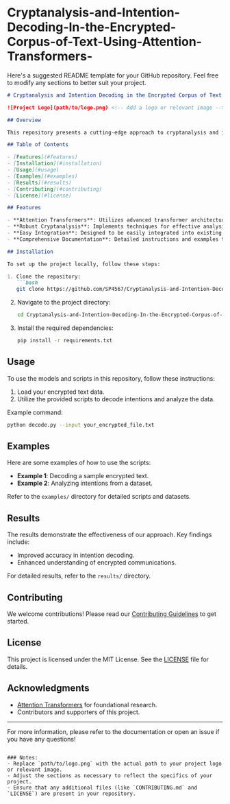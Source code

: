 # Cryptanalysis-and-Intention-Decoding-In-the-Encrypted-Corpus-of-Text-Using-Attention-Transformers-
Here's a suggested README template for your GitHub repository. Feel free to modify any sections to better suit your project.

```markdown
# Cryptanalysis and Intention Decoding in the Encrypted Corpus of Text Using Attention Transformers

![Project Logo](path/to/logo.png) <!-- Add a logo or relevant image -->

## Overview

This repository presents a cutting-edge approach to cryptanalysis and intention decoding within encrypted text corpora using attention-based transformer models. Our methodology leverages state-of-the-art techniques to enhance the understanding and interpretation of encrypted communications.

## Table of Contents

- [Features](#features)
- [Installation](#installation)
- [Usage](#usage)
- [Examples](#examples)
- [Results](#results)
- [Contributing](#contributing)
- [License](#license)

## Features

- **Attention Transformers**: Utilizes advanced transformer architectures to decode intentions from encrypted text.
- **Robust Cryptanalysis**: Implements techniques for effective analysis of encrypted data.
- **Easy Integration**: Designed to be easily integrated into existing workflows.
- **Comprehensive Documentation**: Detailed instructions and examples to get you started quickly.

## Installation

To set up the project locally, follow these steps:

1. Clone the repository:
   ```bash
   git clone https://github.com/SP4567/Cryptanalysis-and-Intention-Decoding-In-the-Encrypted-Corpus-of-Text-Using-Attention-Transformers.git
   ```

2. Navigate to the project directory:
   ```bash
   cd Cryptanalysis-and-Intention-Decoding-In-the-Encrypted-Corpus-of-Text-Using-Attention-Transformers
   ```

3. Install the required dependencies:
   ```bash
   pip install -r requirements.txt
   ```

## Usage

To use the models and scripts in this repository, follow these instructions:

1. Load your encrypted text data.
2. Utilize the provided scripts to decode intentions and analyze the data.

Example command:
```bash
python decode.py --input your_encrypted_file.txt
```

## Examples

Here are some examples of how to use the scripts:

- **Example 1**: Decoding a sample encrypted text.
- **Example 2**: Analyzing intentions from a dataset.

Refer to the `examples/` directory for detailed scripts and datasets.

## Results

The results demonstrate the effectiveness of our approach. Key findings include:

- Improved accuracy in intention decoding.
- Enhanced understanding of encrypted communications.

For detailed results, refer to the `results/` directory.

## Contributing

We welcome contributions! Please read our [Contributing Guidelines](CONTRIBUTING.md) to get started.

## License

This project is licensed under the MIT License. See the [LICENSE](LICENSE) file for details.

## Acknowledgments

- [Attention Transformers](https://arxiv.org/abs/1706.03762) for foundational research.
- Contributors and supporters of this project.

---

For more information, please refer to the documentation or open an issue if you have any questions!
```

### Notes:
- Replace `path/to/logo.png` with the actual path to your project logo or relevant image.
- Adjust the sections as necessary to reflect the specifics of your project.
- Ensure that any additional files (like `CONTRIBUTING.md` and `LICENSE`) are present in your repository.
